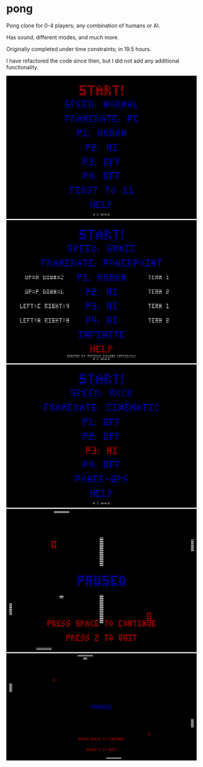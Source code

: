 # pong
Pong clone for 0-4 players; any combination of humans or AI.

Has sound, different modes, and much more.

Originally completed under time constraints; in 19.5 hours.

I have refactored the code since then, but I did not add any additional functionality.

![menu_1](https://raw.githubusercontent.com/Patricol/pong/master/screenshots/menu_1.png)
![menu_2](https://raw.githubusercontent.com/Patricol/pong/master/screenshots/menu_2.png)
![menu_3](https://raw.githubusercontent.com/Patricol/pong/master/screenshots/menu_3.png)
![gameplay](https://raw.githubusercontent.com/Patricol/pong/master/screenshots/gameplay.png)
![1080p](https://raw.githubusercontent.com/Patricol/pong/master/screenshots/1080p.png)
